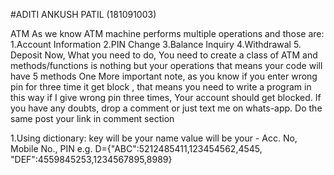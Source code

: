 #ADITI ANKUSH PATIL (181091003)

ATM As we know ATM machine performs multiple operations and those are: 1.Account Information 2.PIN Change 3.Balance Inquiry 4.Withdrawal 5. Deposit Now, What you need to do, You need to create a class of ATM and methods/functions is nothing but your operations that means your code will have 5 methods One More important note, as you know if you enter wrong pin for three time it get block , that means you need to write a program in this way if I give wrong pin three times, Your account should get blocked. If you have any doubts, drop a comment or just text me on whats-app. Do the same post your link in comment section

1.Using dictionary: key will be your name value will be your - Acc. No, Mobile No., PIN e.g. D={"ABC":5212485411,123454562,4545, "DEF":4559845253,1234567895,8989}

